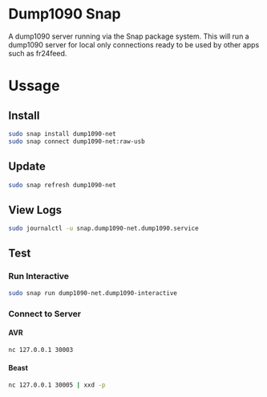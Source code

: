 # Dump1090 Snap
A dump1090 server running via the Snap package system. This will run a dump1090 server for local only connections ready to be used by other apps such as fr24feed. 

# Ussage

## Install
```bash
sudo snap install dump1090-net
sudo snap connect dump1090-net:raw-usb 
```

## Update
```bash
sudo snap refresh dump1090-net
```

## View Logs
```bash
sudo journalctl -u snap.dump1090-net.dump1090.service
```

## Test
### Run Interactive
```bash
sudo snap run dump1090-net.dump1090-interactive
```
### Connect to Server
#### AVR
```bash
nc 127.0.0.1 30003
```
#### Beast
```bash
nc 127.0.0.1 30005 | xxd -p
```
